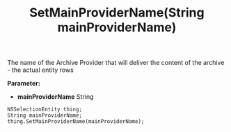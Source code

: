 ﻿---
uid: crmscript_ref_NSSelectionEntity_SetMainProviderName
title: SetMainProviderName(String mainProviderName)
intellisense: NSSelectionEntity.SetMainProviderName
keywords: NSSelectionEntity, GetMainProviderName
so.topic: reference
---

The name of the Archive Provider that will deliver the content of the archive - the actual entity rows

**Parameter:** 
 - **mainProviderName** String

```crmscript
NSSelectionEntity thing;
String mainProviderName;
thing.SetMainProviderName(mainProviderName);
```

